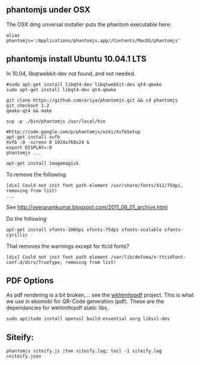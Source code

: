 ## phantomjs under OSX
The OSX dmg unversal installer puts the phantom executable here:

    alias phantomjs='/Applications/phantomjs.app//Contents/MacOS/phantomjs'
    
## phantomjs install Ubuntu 10.04.1 LTS

In 10.04, libqtwebkit-dev not found, and not needed.

    #sudo apt-get install libqt4-dev libqtwebkit-dev qt4-qmake
    sudo apt-get install libqt4-dev qt4-qmake

    git clone https://github.com/ariya/phantomjs.git && cd phantomjs
    git checkout 1.2
    qmake-qt4 && make

    scp -p ./bin/phantomjs /usr/local/bin
    
    #http://code.google.com/p/phantomjs/wiki/XvfbSetup
    apt-get install xvfb
    Xvfb :0 -screen 0 1024x768x24 &
    export DISPLAY=:0
    phantomjs ...
    
    apt-get install imagemagick
    
To remove the following:



    [dix] Could not init font path element /usr/share/fonts/X11/75dpi, removing from list!
    ...

See http://veeraramkumar.blogspot.com/2011_06_01_archive.html

Do the following

    apt-get install xfonts-100dpi xfonts-75dpi xfonts-scalable xfonts-cyrillic

That removes the warnings except for ttcid fonts?

    [dix] Could not init font path element /var/lib/defoma/x-ttcidfont-conf.d/dirs/TrueType, removing from list!
    

## PDF Options
As pdf rendering is a bit broken,... see the [wkhtmltopdf](https://github.com/antialize/wkhtmltopdf) project.
This is what we use in ekomobi for QR-Code generation (pdf).
These are the dependancies for wkhtmltopdf static libs.

    sudo aptitude install openssl build-essential xorg libssl-dev

## Siteify:

    phantomjs siteify.js |tee siteify.log; tail -1 siteify.log >siteify.json

